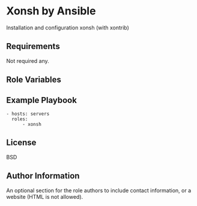Xonsh by Ansible
================

Installation and configuration xonsh (with xontrib)

Requirements
------------

Not required any.

Role Variables
--------------

Example Playbook
----------------

```
- hosts: servers
  roles:
      - xonsh
```

License
-------

BSD

Author Information
------------------

An optional section for the role authors to include contact information, or a website (HTML is not allowed).
